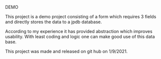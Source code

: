 DEMO

This project is a demo project consisting of a form which requires 3 fields and directly stores the data to
a jpdb database.

According to my experience it has provided abstraction which improves usability. With least coding and logic one can make good use of this data base.

This project was made and released on git hub on 1/9/2021.
